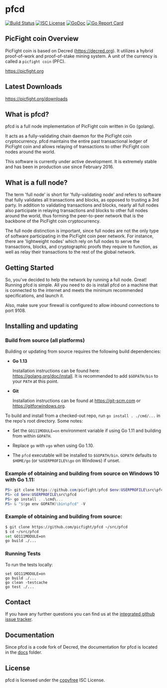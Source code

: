 pfcd
====

[![Build Status](https://travis-ci.org/picfight/pfcd.png?branch=master)](https://travis-ci.org/picfight/pfcd)
[![ISC License](http://img.shields.io/badge/license-ISC-blue.svg)](http://copyfree.org)
[![GoDoc](https://img.shields.io/badge/godoc-reference-blue.svg)](http://godoc.org/github.com/picfight/pfcd)
[![Go Report Card](https://goreportcard.com/badge/github.com/picfight/pfcd)](https://goreportcard.com/report/github.com/picfight/pfcd)

## PicFight coin Overview

PicFight coin is based on Decred (https://decred.org).
It utilizes a hybrid proof-of-work and proof-of-stake mining system.
A unit of the currency is called a `picfight coin` (PFC).

https://picfight.org

## Latest Downloads

https://picfight.org/downloads

## What is pfcd?

pfcd is a full node implementation of PicFight coin written in Go (golang).

It acts as a fully-validating chain daemon for the PicFight coin cryptocurrency.  pfcd
maintains the entire past transactional ledger of PicFight coin and allows relaying of
transactions to other PicFight coin nodes around the world.

This software is currently under active development.  It is extremely stable and
has been in production use since February 2016.

## What is a full node?

The term 'full node' is short for 'fully-validating node' and refers to software
that fully validates all transactions and blocks, as opposed to trusting a 3rd
party.  In addition to validating transactions and blocks, nearly all full nodes
also participate in relaying transactions and blocks to other full nodes around
the world, thus forming the peer-to-peer network that is the backbone of the
PicFight coin cryptocurrency.

The full node distinction is important, since full nodes are not the only type
of software participating in the PicFight coin peer network. For instance, there are
'lightweight nodes' which rely on full nodes to serve the transactions, blocks,
and cryptographic proofs they require to function, as well as relay their
transactions to the rest of the global network.

## Getting Started

So, you've decided to help the network by running a full node.  Great!  Running
pfcd is simple.  All you need to do is install pfcd on a machine that is
connected to the internet and meets the minimum recommended specifications, and
launch it.

Also, make sure your firewall is configured to allow inbound connections to port
9108.

<a name="Installation" />

## Installing and updating

### Build from source (all platforms)

Building or updating from source requires the following build dependencies:

- **Go 1.13**

  Installation instructions can be found here: https://golang.org/doc/install.
  It is recommended to add `$GOPATH/bin` to your `PATH` at this point.

- **Git**

  Installation instructions can be found at https://git-scm.com or
  https://gitforwindows.org.

To build and install from a checked-out repo, run `go install . ./cmd/...` in
the repo's root directory.  Some notes:

* Set the `GO111MODULE=on` environment variable if using Go 1.11 and building
  from within `GOPATH`.

* Replace `go` with `vgo` when using Go 1.10.

* The `pfcd` executable will be installed to `$GOPATH/bin`.  `GOPATH`
  defaults to `$HOME/go` (or `%USERPROFILE%\go` on Windows) if unset.


### Example of obtaining and building from source on Windows 10 with Go 1.11:

```PowerShell
PS> git clone https://github.com/picfight/pfcd $env:USERPROFILE\src\pfcd
PS> cd $env:USERPROFILE\src\pfcd
PS> go install . .\cmd\...
PS> & "$(go env GOPATH)\bin\pfcd" -V

```

### Example of obtaining and building from source:

```bash
$ git clone https://github.com/picfight/pfcd ~/src/pfcd
$ cd ~/src/pfcd
set GO111MODULE=on
go build ./...
```


### Running Tests

To run the tests locally:

```
set GO111MODULE=on
go build ./...
go clean -testcache
go test ./...
```

## Contact

If you have any further questions you can find us at the
[integrated github issue tracker](https://github.com/picfight/pfcd/issues).


## Documentation

Since pfcd is a code fork of Decred, the documentation for pfcd is located in the
[docs](https://github.com/decred/dcrd/tree/master/docs) folder.

## License

pfcd is licensed under the [copyfree](http://copyfree.org) ISC License.

